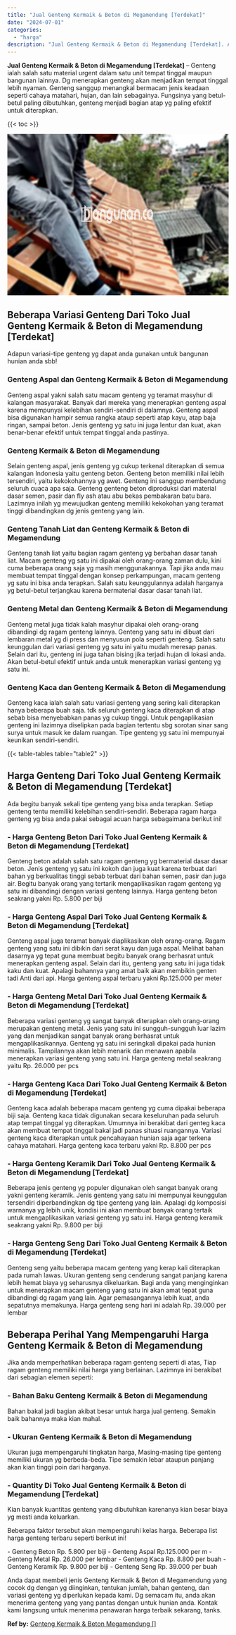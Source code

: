 ```yaml
---
title: "Jual Genteng Kermaik & Beton di Megamendung [Terdekat]"
date: "2024-07-01"
categories: 
  - "harga"
description: "Jual Genteng Kermaik & Beton di Megamendung [Terdekat]. Anda dapat membeli jenis Genteng Kermaik & Beton di Megamendung yang cocok dg dengan yg diinginkan, t..."
---
```


**Jual Genteng Kermaik & Beton di Megamendung \[Terdekat\]** – Genteng ialah salah satu material urgent dalam satu unit tempat tinggal maupun bangunan lainnya. Dg menerapkan genteng akan menjadikan tempat tinggal lebih nyaman. Genteng sanggup menangkal bermacam jenis keadaan seperti cahaya matahari, hujan, dan lain sebagainya. Fungsinya yang betul-betul paling dibutuhkan, genteng menjadi bagian atap yg paling efektif untuk diterapkan.

{{< toc >}}

![Jual Genteng Kermaik & Beton di Megamendung [Terdekat]](/images/genteng-minimalis-murah15.png)

## Beberapa Variasi Genteng Dari Toko Jual Genteng Kermaik & Beton di Megamendung \[Terdekat\]

Adapun variasi-tipe genteng yg dapat anda gunakan untuk bangunan hunian anda sbb!

### Genteng Aspal dan Genteng Kermaik & Beton di Megamendung

Genteng aspal yakni salah satu macam genteng yg teramat masyhur di kalangan masyarakat. Banyak dari mereka yang menerapkan genteng aspal karena mempunyai kelebihan sendiri-sendiri di dalamnya. Genteng aspal bisa digunakan hampir semua rangka ataup seperti atap kayu, atap baja ringan, sampai beton. Jenis genteng yg satu ini juga lentur dan kuat, akan benar-benar efektif untuk tempat tinggal anda pastinya.

### Genteng Kermaik & Beton di Megamendung

Selain genteng aspal, jenis genteng yg cukup terkenal diterapkan di semua kalangan Indonesia yaitu genteng beton. Genteng beton memiliki nilai lebih tersendiri, yaitu kekokohannya yg awet. Genteng ini sanggup membendung seluruh cuaca apa saja. Genteng genteng beton diproduksi dari material dasar semen, pasir dan fly ash atau abu bekas pembakaran batu bara. Lazimnya inilah yg mewujudkan genteng memiliki kekokohan yang teramat tinggi dibandingkan dg jenis genteng yang lain.

### Genteng Tanah Liat dan Genteng Kermaik & Beton di Megamendung

Genteng tanah liat yaitu bagian ragam genteng yg berbahan dasar tanah liat. Macam genteng yg satu ini dipakai oleh orang-orang zaman dulu, kini cuma beberapa orang saja yg masih menggunakannya. Tapi jika anda mau membuat tempat tinggal dengan konsep perkampungan, macam genteng yg satu ini bisa anda terapkan. Salah satu keunggulannya adalah harganya yg betul-betul terjangkau karena bermaterial dasar dasar tanah liat.

### Genteng Metal dan Genteng Kermaik & Beton di Megamendung

Genteng metal juga tidak kalah masyhur dipakai oleh orang-orang dibandingi dg ragam genteng lainnya. Genteng yang satu ini dibuat dari lembaran metal yg di press dan menyusun pola seperti genteng. Salah satu keunggulan dari variasi genteng yg satu ini yaitu mudah meresap panas. Selain dari itu, genteng ini juga tahan bising jika terjadi hujan di lokasi anda. Akan betul-betul efektif untuk anda untuk menerapkan variasi genteng yg satu ini.

### Genteng Kaca dan Genteng Kermaik & Beton di Megamendung

Genteng kaca ialah salah satu variasi genteng yang sering kali diterapkan hanya beberapa buah saja. tdk seluruh genteng kaca diterapkan di atap sebab bisa menyebabkan panas yg cukup tinggi. Untuk pengaplikasian genteng ini lazimnya diselipkan pada bagian tertentu sbg sorotan sinar sang surya untuk masuk ke dalam ruangan. Tipe genteng yg satu ini mempunyai keunikan sendiri-sendiri.

{{< table-tables table="table2" >}}

## Harga Genteng Dari Toko Jual Genteng Kermaik & Beton di Megamendung \[Terdekat\]

Ada begitu banyak sekali tipe genteng yang bisa anda terapkan. Setiap genteng tentu memiliki kelebihan sendiri-sendiri. Beberapa ragam harga genteng yg bisa anda pakai sebagai acuan harga sebagaimana berikut ini!

### \- Harga Genteng Beton Dari Toko Jual Genteng Kermaik & Beton di Megamendung \[Terdekat\]

Genteng beton adalah salah satu ragam genteng yg bermaterial dasar dasar beton. Jenis genteng yg satu ini kokoh dan juga kuat karena terbuat dari bahan yg berkualitas tinggi sebab terbuat dari bahan semen, pasir dan juga air. Begitu banyak orang yang tertarik mengaplikasikan ragam genteng yg satu ini dibandingi dengan variasi genteng lainnya. Harga genteng beton seakrang yakni Rp. 5.800 per biji

### \- Harga Genteng Aspal Dari Toko Jual Genteng Kermaik & Beton di Megamendung \[Terdekat\]

Genteng aspal juga teramat banyak diaplikasikan oleh orang-orang. Ragam genteng yang satu ini dibikin dari serat kayu dan juga aspal. Melihat bahan dasarnya yg tepat guna membuat begitu banyak orang berhasrat untuk menerapkan genteng aspal. Selain dari itu, genteng yang satu ini juga tidak kaku dan kuat. Apalagi bahannya yang amat baik akan membikin genten tadi Anti dari api. Harga genteng aspal terbaru yakni Rp.125.000 per meter

### \- Harga Genteng Metal Dari Toko Jual Genteng Kermaik & Beton di Megamendung \[Terdekat\]

Beberapa variasi genteng yg sangat banyak diterapkan oleh orang-orang merupakan genteng metal. Jenis yang satu ini sungguh-sungguh luar lazim yang dan menjadikan sangat banyak orang berhasrat untuk mengaplikasikannya. Genteng yg satu ini seringkali dipakai pada hunian minimalis. Tampilannya akan lebih menarik dan menawan apabila menerapkan variasi genteng yang satu ini. Harga genteng metal seakrang yaitu Rp. 26.000 per pcs

### \- Harga Genteng Kaca Dari Toko Jual Genteng Kermaik & Beton di Megamendung \[Terdekat\]

Genteng kaca adalah beberapa macam genteng yg cuma dipakai beberapa biji saja. Genteng kaca tidak digunakan secara keseluruhan pada seluruh atap tempat tinggal yg diterapkan. Umumnya ini berakibat dari genteg kaca akan membuat tempat tinggal bakal jadi panas situasi ruangannya. Variasi genteng kaca diterapkan untuk pencahayaan hunian saja agar terkena cahaya matahari. Harga genteng kaca terbaru yakni Rp. 8.800 per pcs

### \- Harga Genteng Keramik Dari Toko Jual Genteng Kermaik & Beton di Megamendung \[Terdekat\]

Beberapa jenis genteng yg populer digunakan oleh sangat banyak orang yakni genteng keramik. Jenis genteng yang satu ini mempunyai keunggulan tersendiri diperbandingkan dg tipe genteng yang lain. Apalagi dg komposisi warnanya yg lebih unik, kondisi ini akan membuat banyak orang tertaik untuk mengaplikasikan variasi genteng yg satu ini. Harga genteng keramik seakrang yakni Rp. 9.800 per biji

### \- Harga Genteng Seng Dari Toko Jual Genteng Kermaik & Beton di Megamendung \[Terdekat\]

Genteng seng yaitu beberapa macam genteng yang kerap kali diterapkan pada rumah lawas. Ukuran genteng seng cenderung sangat panjang karena lebih hemat biaya yg seharusnya dikeluarkan. Bagi anda yang menginginkan untuk menerapkan macam genteng yang satu ini akan amat tepat guna dibandingi dg ragam yang lain. Agar pemasangannya lebih kuat, anda sepatutnya memakunya. Harga genteng seng hari ini adalah Rp. 39.000 per lembar

## Beberapa Perihal Yang Mempengaruhi Harga Genteng Kermaik & Beton di Megamendung

Jika anda memperhatikan beberapa ragam genteng seperti di atas, Tiap ragam genteng memiliki nilai harga yang berlainan. Lazimnya ini berakibat dari sebagian elemen seperti:

### \- Bahan Baku Genteng Kermaik & Beton di Megamendung

Bahan bakal jadi bagian akibat besar untuk harga jual genteng. Semakin baik bahannya maka kian mahal.

### \- Ukuran Genteng Kermaik & Beton di Megamendung

Ukuran juga mempengaruhi tingkatan harga, Masing-masing tipe genteng memiliki ukuran yg berbeda-beda. Tipe semakin lebar ataupun panjang akan kian tinggi poin dari harganya.

### \- Quantity Di Toko Jual Genteng Kermaik & Beton di Megamendung \[Terdekat\]

Kian banyak kuantitas genteng yang dibutuhkan karenanya kian besar biaya yg mesti anda keluarkan.

Beberapa faktor tersebut akan mempengaruhi kelas harga. Beberapa list harga genteng terbaru seperti berikut ini!

\- Genteng Beton Rp. 5.800 per biji - Genteng Aspal Rp.125.000 per m - Genteng Metal Rp. 26.000 per lembar - Genteng Kaca Rp. 8.800 per buah - Genteng Keramik Rp. 9.800 per biji - Genteng Seng Rp. 39.000 per buah

Anda dapat membeli jenis Genteng Kermaik & Beton di Megamendung yang cocok dg dengan yg diinginkan, tentukan jumlah, bahan genteng, dan variasi genteng yg diperlukan kepada kami. Dg semacam itu, anda akan menerima genteng yang yang pantas dengan untuk hunian anda. Kontak kami langsung untuk menerima penawaran harga terbaik sekarang, tanks.

**Ref by:**  [Genteng Kermaik & Beton  Megamendung []](https://id.wikipedia.org/wiki/Genteng)
